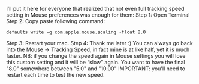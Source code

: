 
I’ll put it here for everyone that realized that not even full tracking speed setting in Mouse preferences was enough for them:
Step 1: Open Terminal
Step 2: Copy paste following command: 
```plaintext
defaults write -g com.apple.mouse.scaling -float 8.0
```
Step 3: Restart your mac.
Step 4: Thank me later :)
You can always go back into the Mouse -> Tracking Speed, in fact mine is at like half, yet it is much faster.
NB: if you change the speed again in Mouse settings you will lose this custom setting and it will be “slow” again.
You want to have the final "8.0" somewhere between "5.0" and "10.00"
IMPORTANT: you'll need to restart each time to test the new speed.


